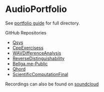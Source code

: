 # AudioPortfolio

See [portfolio guide](https://github.com/aarongrisez/AudioPortfolio/blob/master/GrisezPortfolioGuide.pdf) for full directory.

GitHub Repositories
- [Qsys](https://github.com/aarongrisez/Qsys)
- [CppExercisess](https://github.com/aarongrisez/CppExercises)
- [WAVDifferenceAnalysis](https://github.com/aarongrisez/WAVDifferenceAnalysis)
- [ReverseDistinguishability](https://github.com/aarongrisez/ReverseDistinguishability)
- [Bellga.me-Public](https://github.com/aarongrisez/Qhord)
- [Qhord](https://github.com/aarongrisez/ScientificComputationFinal)
- [ScientificComputationFinal](https://github.com/aarongrisez/Bellga.me-Public)

Recordings can also be found on [soundcloud](https://soundcloud.com/aaron-grisez/sets/audio-portfolio)
